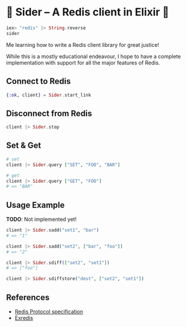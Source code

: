 # :metal: Sider – A Redis client in Elixir :metal:

```elixir
iex> "redis" |> String.reverse
sider
```

Me learning how to write a Redis client library for great justice!

While this is a mostly educational endeavour, I hope to have a complete implementation with support for all the major features of Redis.

## Connect to Redis

```elixir
{:ok, client} = Sider.start_link
```

## Disconnect from Redis

```elixir
client |> Sider.stop
```

## Set & Get

```elixir
# set
client |> Sider.query ["SET", "FOO", "BAR"]

# get
client |> Sider.query ["GET", "FOO"]
# => "BAR"
```

## Usage Example

__TODO__: Not implemented yet!

```elixir
client |> Sider.sadd("set1", "bar")
# => "1"

client |> Sider.sadd("set2", ["bar", "foo"])
# => "2"

client |> Sider.sdiff(["set2", "set1"])
# => ["foo"]

client |> Sider.sdiffstore("dest", ["set2", "set1"])
```

## References

* [Redis Protocol specification](http://redis.io/topics/protocol)
* [Exredis](https://github.com/artemeff/exredis)

